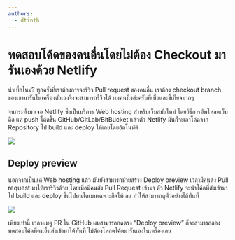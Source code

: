 ```yaml
---
authors:
  - dtinth
---
```


# ทดสอบโค้ดของคนอื่นโดยไม่ต้อง Checkout มารันเองด้วย Netlify

<author-list></author-list>

น่าเบื่อไหม?
ทุกครั้งที่เราต้องการจะรีวิว Pull request ของคนอื่น เราต้อง checkout branch ของเขามารันในเครื่องตัวเองจึงจะสามารถรีวิวได้
ผมคนนึงล่ะครับที่เบื่อและขี้เกียจมากๆ

จนกระทั่งมาเจอ Netlify
ซึ่งเป็นบริการ Web hosting สำหรับเว็บสมัยใหม่
โดยวิธีการอัพโหลดเว็บ คือ
แค่ push โค้ดขึ้น GitHub/GitLab/BitBucket
แล้วตัว Netlify มันก็จะเอาโค้ดจาก Repository ไป build และ deploy ให้เลยโดยอัตโนมัติ

![](./home.png)

## Deploy preview

นอกจากเป็นแค่ Web hosting แล้ว
มันยังสามารถช่วยสร้าง Deploy preview เวลามีคนส่ง Pull request มาให้เรารีวิวด้วย
โดยเมื่อมีคนส่ง Pull Request เข้ามา
ตัว Netlify จะนำโค้ดที่ส่งเข้ามาไป build และ deploy ขึ้นไปบนโดเมนเฉพาะกิจให้เลย
ทำให้สามารถดูตัวอย่างได้ทันที

![](./github.png)

เพียงเท่านี้
เวลาผมดู PR ใน GitHub
ผมสามารถกดตรง “Deploy preview”
ก็จะสามารถลองทดสอบโค้ดที่คนอื่นส่งเข้ามาได้ทันที ไม่ต้องโหลดโค้ดมารันเองในเครื่องเลย
